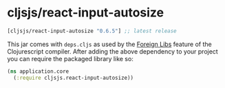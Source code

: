 # cljsjs/react-input-autosize

[](dependency)
```clojure
[cljsjs/react-input-autosize "0.6.5"] ;; latest release
```
[](/dependency)

This jar comes with `deps.cljs` as used by the [Foreign Libs][flibs] feature
of the Clojurescript compiler. After adding the above dependency to your project
you can require the packaged library like so:

```clojure
(ns application.core
  (:require cljsjs.react-input-autosize))
```

[flibs]: https://github.com/clojure/clojurescript/wiki/Packaging-Foreign-Dependencies
